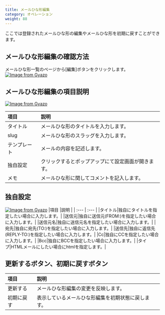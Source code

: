 ```yaml
---
title: メールひな形編集
category: オペレーション
weight: 88
---
```


ここでは登録されたメールひな形の編集やメールひな形を初期に戻すことができます。

## メールひな形編集の確認方法
メールひな形一覧のページから[編集]ボタンをクリックします。
[![Image from Gyazo](https://t.gyazo.com/teams/diverta/bd0fe13433b427f2afd6f6d117121d1c.png)](https://diverta.gyazo.com/bd0fe13433b427f2afd6f6d117121d1c)

## メールひな形編集の項目説明
[![Image from Gyazo](https://t.gyazo.com/teams/diverta/f7ddb0bd4ae215353f8b2644b4871415.png)](https://diverta.gyazo.com/f7ddb0bd4ae215353f8b2644b4871415)

|項目   |説明  |
| :--- | :--- |
|タイトル|メールひな形のタイトルを入力します。|
|slug|メールひな形のスラッグを入力します。|
|テンプレート|メールの内容を記述します。|
|独自設定|クリックするとポップアップにて設定画面が開きます。|
|メモ|メールひな形に関してコメントを記入します。|

## 独自設定
[![Image from Gyazo](https://t.gyazo.com/teams/diverta/bf5b5d150a3ab18ab0c66e2ffe759ce2.png)](https://diverta.gyazo.com/bf5b5d150a3ab18ab0c66e2ffe759ce2)
|項目   |説明  |
| :--- | :--- |
|タイトル|独自にタイトルを指定したい場合に入力します。|
|送信元|独自に送信元(FROM:)を指定したい場合に入力します。|
|送信元名|独自に送信元名を指定したい場合に入力します。|
|宛先|独自に宛先(TO:)を指定したい場合に入力します。|
|送信先|独自に返信先(REPLY-TO:)を指定したい場合に入力します。|
|Cc|独自にCCを指定したい場合に入力します。|
|Bcc|独自にBCCを指定したい場合に入力します。|
|タイプ|HTMLメールにしたい場合にhtmlを指定します。|

## 更新するボタン、初期に戻すボタン
|項目   |説明  |
| :--- | :--- |
|更新する|メールひな形編集の変更を反映します。|
|初期に戻す|表示しているメールひな形編集を初期状態に戻します。|